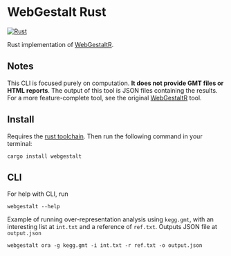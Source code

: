 # WebGestalt Rust

[![Rust](https://github.com/bzhanglab/webgestalt_rust/actions/workflows/rust.yml/badge.svg?branch=master)](https://github.com/bzhanglab/webgestalt_rust/actions/workflows/rust.yml)

Rust implementation of [WebGestaltR](https://github.com/bzhanglab/webgestaltr).

## Notes

This CLI is focused purely on computation. **It does not provide GMT files or HTML reports**. The output of this tool is JSON files containing the results. For a more feature-complete tool, see the original [WebGestaltR](https://bzhanglab.github.io/WebGestaltR/) tool.

## Install

Requires the [rust toolchain](https://rustup.rs/). Then run the following command in your terminal:

```shell
cargo install webgestalt
```

## CLI

For help with CLI, run

```shell
webgestalt --help
```

Example of running over-representation analysis using `kegg.gmt`, with an interesting list at `int.txt` and a reference of `ref.txt`. Outputs JSON file at `output.json`

```shell
webgestalt ora -g kegg.gmt -i int.txt -r ref.txt -o output.json
```